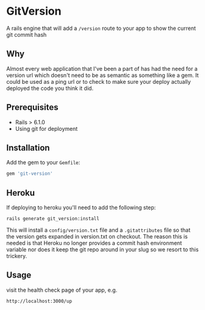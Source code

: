 # GitVersion

A rails engine that will add a `/version` route to your app to show the current git commit hash

## Why

Almost every web application that I've been a part of has had the need for a version url which doesn't need to be as semantic as something like a gem. It could be used as a ping url or to check to make sure your deploy actually deployed the code you think it did.

## Prerequisites

- Rails > 6.1.0
- Using git for deployment

## Installation

Add the gem to your `Gemfile`:

```ruby
gem 'git-version'
```

## Heroku

If deploying to heroku you'll need to add the following step:

```
rails generate git_version:install
```

This will install a `config/version.txt` file and a `.gitattributes` file so that the version gets expanded in version.txt on checkout. The reason this is needed is that Heroku no longer provides a commit hash environment variable nor does it keep the git repo around in your slug so we resort to this trickery.

## Usage

visit the health check page of your app, e.g.

```
http://localhost:3000/up
```
